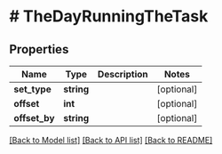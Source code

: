 # # TheDayRunningTheTask

## Properties

Name | Type | Description | Notes
------------ | ------------- | ------------- | -------------
**set_type** | **string** |  | [optional]
**offset** | **int** |  | [optional]
**offset_by** | **string** |  | [optional]

[[Back to Model list]](../../README.md#models) [[Back to API list]](../../README.md#endpoints) [[Back to README]](../../README.md)
